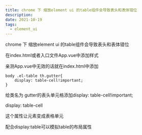 ```yaml
---
title: chrome 下 缩放element ui 的table组件会导致表头和表体错位
description:
date: 2021-10-19
tags:
  - element_ui
---
```


chrome 下 缩放element ui 的table组件会导致表头和表体错位
 
在index.html或者入口文件App.vue中添加样式
 
亲测App.vue中无效的话就在index.html中添加
```
body .el-table th.gutter{
    display: table-cell!important;
}
```
给类名为 gutter的表头单元格添加display: table-cell!important;

display: table-cell

这个属性让元素变成表格单元

配合display:table可以模拟table的布局属性